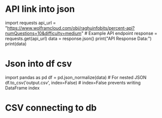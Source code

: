 # API Iink into json
import requests
api_url = "https://www.wolframcloud.com/obj/raghuinfobits/percent-api?numQuestions=10&difficulty=medium" # Example API endpoint
response = requests.get(api_url)
data = response.json()
print("API Response Data:")
print(data)
# Json into df csv
import pandas as pd
df = pd.json_normalize(data) # For nested JSON
df.to_csv('output.csv', index=False) # index=False prevents writing DataFrame index
# CSV connecting to db
